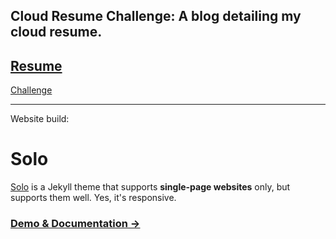 ## Cloud Resume Challenge: A blog detailing my cloud resume. 

[Resume](https://www.jc-resume.xyz/)
---
[Challenge](https://cloudresumechallenge.dev/docs/the-challenge/aws/)

---

Website build: 

# Solo

[Solo](http://chibicode.github.io/solo) is a Jekyll theme that supports **single-page websites** only, but supports them well. Yes, it's responsive.

### [Demo & Documentation &rarr;](http://chibicode.github.io/solo)
